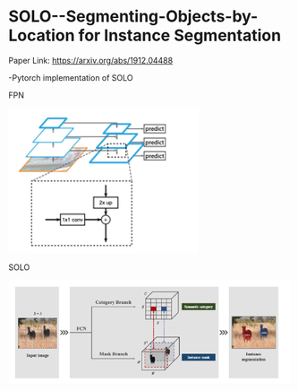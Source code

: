 # SOLO--Segmenting-Objects-by-Location for Instance Segmentation

Paper Link: https://arxiv.org/abs/1912.04488

-Pytorch implementation of SOLO

FPN

![](FPN.PNG)

SOLO

![](Solo_model.PNG)
